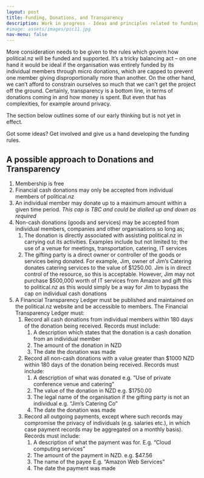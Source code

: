 ```yaml
---
layout: post
title: Funding, Donations, and Transparency
description: Work in progress - Ideas and principles related to funding, donations, and transparency
#image: assets/images/pic11.jpg
nav-menu: false
---
```


More consideration needs to be given to the rules which govern how political.nz will be funded and supported. It’s a tricky balancing act – on one hand it would be ideal if the organisation was entirely funded by its individual members through micro donations, which are capped to prevent one member giving disproportionally more than another. On the other hand, we can’t afford to constrain ourselves so much that we can’t get the project off the ground. Certainly, transparency is a bottom line, in terms of donations coming in and how money is spent. But even that has complexities, for example around privacy. 

The section below outlines some of our early thinking but is not yet in effect. 

Got some ideas? Get involved and give us a hand developing the funding rules.

## A possible approach to Donations and Transparency

1. Membership is free
1. Financial cash donations may only be accepted from individual members of political.nz
1. An individual member may donate up to a maximum amount within a given time period. *This cap is TBC and could be dialled up and down as required* 
1. Non-cash donations (goods and services) may be accepted from individual members, companies and other organisations so long as; 
    1.  The donation is directly associated with assisting political.nz in carrying out its activities. Examples include but not limited to; the use of a venue for meetings, transportation, catering, IT services
    1.  The gifting party is a direct owner or controller of the goods or services being donated. For example, Jim, owner of Jim’s Catering donates catering services to the value of $1250.00. Jim is in direct control of the resource, so this is acceptable. However, Jim may not purchase $500,000 worth of IT services from Amazon and gift this to political.nz as this would simply be a way for Jim to bypass the cap on individual cash donations
1.  A Financial Transparency Ledger must be published and maintained on the political.nz website and be accessible to members. The Financial Transparency Ledger must:
    1.  Record all cash donations from individual members within 180 days of the donation being received. Records must include:
        1.  A description which states that the donation is a cash donation from an individual member
        1.  The amount of the donation in NZD
        1.  The date the donation was made
    1.  Record all non-cash donations with a value greater than $1000 NZD within 180 days of the donation being received. Records must include:
        1.  A description of what was donated e.g. “Use of private conference venue and catering”
        1.  The value of the donation in NZD e.g. $1750.00
        1.  The legal name of the organisation if the gifting party is not an individual e.g. “Jim’s Catering Co”
        1.  The date the donation was made
    1.  Record all outgoing payments, except where such records may compromise the privacy of individuals (e.g. salaries etc.), in which case payment records may be aggregated on a monthly basis). Records must include:
        1.  A description of what the payment was for. E.g. “Cloud computing services”
        1.  The amount of the payment in NZD. e.g. $47.56
        1.  The name of the payee E.g. “Amazon Web Services”
        1.  The date the payment was made


